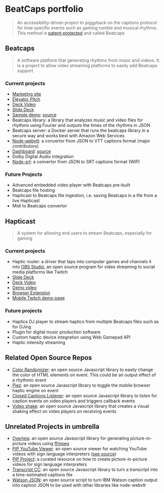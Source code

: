 # BeatCaps portfolio

> An accessibility-driven project to piggyback on the captions protocol for time specific events such as gaming rumble and musical rhythms. This method is [patent-protected](https://patents.google.com/patent/US20200312280A1/en?assignee=Communote+Inc) and called Beatcaps

## Beatcaps

> A software platform that generating rhythms from music and videos. It is a project to allow video streaming platforms to easily add Beatcaps support

### Current projects

* [Marketing site](https://www.beatcaps.io/)
* [Elevator Pitch](https://www.youtube.com/watch?v=RYoDmt7dbLc)
* [Deck Video](https://www.youtube.com/watch?v=HnI-0QQ83-c)
* [Slide Deck](https://docs.google.com/presentation/d/1vXL7tm5E-6_Z_RGkR-nATzPi_T-UWP7j3gzZtstciwk/edit?usp=sharing)
* [Sample demo](https://goatandsheep.github.io/beatcaps-sample/): [source](https://github.com/goatandsheep/beatcaps-sample)
* Beatcaps library: a library that analyzes music and video files for rhythms using Fourier and outputs the times of the rhythms in JSON
* Beatcaps server: a Docker server that runs the beatcaps library in a secure way and works best with Amazon Web Services
* [Node-webvtt](https://github.com/osk/node-webvtt/): a convertor from JSON to VTT captions format (major contributors)
* [Dashboard](https://app.beatcaps.io/): [source](https://github.com/goatandsheep/beatcaps-react)
* Dolby Digital Audio integration
* [Node-srt](https://github.com/goatandsheep/node-srt/): a convertor from JSON to SRT captions format (WIP)

### Future Projects

* Advanced embedded video player with Beatcaps pre-built
* Beatcaps file hosting
* Hapticast to Beatcaps file ingestion, i.e. saving Beatcaps in a file from a live Hapticast
* Midi to Beatcaps convertor

## Hapticast

> A system for allowing end users to stream Beatcaps, especially for gaming

### Current projects

* Haptic router: a driver that taps into computer games and channels it into [OBS Studio](https://obsproject.com/), an open source program for video streaming to social media platforms like Twitch
* [Slide Deck](https://docs.google.com/presentation/d/1TeZfb4tftIsxQ-1Zd-7kaAQG1lgAyOUo6bCtmrGt-NY/edit?usp=sharing)
* [Deck Video](https://www.youtube.com/watch?v=iGXXlaUfa8w)
* [Demo video](https://www.youtube.com/watch?v=J0VdJMUe9lE)
* [Browser Extension](https://gist.github.com/goatandsheep/06c8885aecd0366653e0f8885066e311)
* [Mobile Twitch demo page](https://goatandsheep.github.io/hapticast/)

### Future projects

* Haptics DJ player to stream haptics from multiple Beatcaps files such as for DJing
* Plugin for digital music production software
* Custom haptic device integration using Web Gamepad API
* Haptic intensity streaming

## Related Open Source Repos

* [Color Randomizer](https://github.com/goatandsheep/color-randomizer): an open source Javascript library to easily change the color of HTML elements on event. This could be an output effect of a rhythmic event
* [Piez](https://github.com/goatandsheep/piez): an open source Javascript library to toggle the mobile browser haptic engine on event
* [Closed Captions Listener](https://github.com/goatandsheep/closed-captions-listener): an open source Javascript library to listen for caption events on video players and triggers callback events
* [Video shake](https://github.com/goatandsheep/video-shake): an open source Javascript library that creates a visual shaking effect on video players on receiving events

## Unrelated Projects in umbrella

* [Overleia](https://github.com/goatandsheep/overleia): an open source Javascript library for generating picture-in-picture videos using [ffmpeg](https://ffmpeg.org/)
* [PIP YouTube Viewer](https://goatandsheep.github.io/pip/): an open source viewer for watching YouTube videos with sign language interpreters ([see source](https://github.com/goatandsheep/pip))
* [PIP Project](https://github.com/goatandsheep/pip/wiki): a curated resource on how to create picture-in-picture videos for sign language interpreters 
* [Transcript CC](https://github.com/goatandsheep/transcript-cc): an open source Javascript library to turn a transcript into a time-estimated captions file
* [Watson JSON](https://github.com/goatandsheep/watson-json): an open source script to turn IBM Watson caption output into caption JSON to be used with other libraries like node-webvtt
